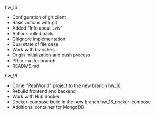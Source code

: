 hw_15
- Configuration of git client
- Basic actions with git
- Added "Info about Lviv"
- Actions rolled back
- Gitignore implementation
- Dual state of file case
- Work with branches
- Origin initialization and push process
- PR to master branch
- README.md

hw_16
- Clone "RealWorld" project to the new branch hw_16
- Rebuild frontend and backend
- Work with Hub.docker
- Docker-compose build in the new branch hw_16_docker-compose
- Additional container for MongoDB
